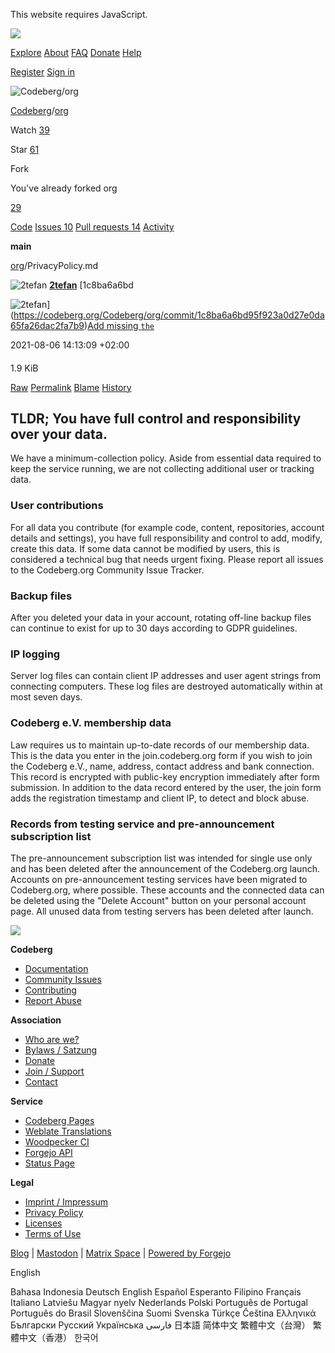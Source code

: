 This website requires JavaScript.

[![](https://design.codeberg.org/logo-kit/icon_inverted.svg)](https://codeberg.org/)

[Explore](https://codeberg.org/explore/repos) [About](https://docs.codeberg.org/getting-started/what-is-codeberg/#what-is-codeberg-e.v.%3F) [FAQ](https://docs.codeberg.org/getting-started/faq/) [Donate](https://docs.codeberg.org/improving-codeberg/#donate-to-codeberg) [Help](https://docs.codeberg.org/)

[Register](https://codeberg.org/user/cbrgp/hjaDqBD) [Sign in](https://codeberg.org/user/login?redirect_to=%2fCodeberg%2forg%2fsrc%2fbranch%2fmain%2fPrivacyPolicy.md)

![Codeberg/org](/repo-avatars/67b24ac1ac2b23c0229a87f0d2d0cccabdc7f490c5a9c70b439c6d140f81e84d)

[Codeberg](https://codeberg.org/Codeberg)/[org](https://codeberg.org/Codeberg/org)

[](https://codeberg.org/Codeberg/org.rss)

Watch [39](https://codeberg.org/Codeberg/org/watchers)

Star [61](https://codeberg.org/Codeberg/org/stars)

Fork

You've already forked org

[29](https://codeberg.org/Codeberg/org/forks)

[Code](https://codeberg.org/Codeberg/org) [Issues 10](https://codeberg.org/Codeberg/org/issues) [Pull requests 14](https://codeberg.org/Codeberg/org/pulls) [Activity](https://codeberg.org/Codeberg/org/activity)

**main**

[](https://codeberg.org/Codeberg/org/compare/main...main)[org](https://codeberg.org/Codeberg/org/src/branch/main "org")/PrivacyPolicy.md

![](/avatars/20718150979c15ece8e26a74ec0fc519?size=48 "2tefan") [**2tefan**](https://codeberg.org/2tefan "2tefan") [1c8ba6a6bd

![](/avatars/20718150979c15ece8e26a74ec0fc519?size=56 "2tefan")](https://codeberg.org/Codeberg/org/commit/1c8ba6a6bd95f923a0d27e0da65fa26dac2fa7b9)[Add missing `the`](https://codeberg.org/Codeberg/org/commit/1c8ba6a6bd95f923a0d27e0da65fa26dac2fa7b9)

2021-08-06 14:13:09 +02:00

#### 

1.9 KiB

[](https://codeberg.org/Codeberg/org/src/branch/main/PrivacyPolicy.md?display=source)[](https://codeberg.org/Codeberg/org/src/branch/main/PrivacyPolicy.md)

[Raw](https://codeberg.org/Codeberg/org/raw/branch/main/PrivacyPolicy.md) [Permalink](https://codeberg.org/Codeberg/org/src/commit/4b2a2c68549b5e62486f4f9195d2ce0044f5ddb8/PrivacyPolicy.md) [Blame](https://codeberg.org/Codeberg/org/blame/branch/main/PrivacyPolicy.md) [History](https://codeberg.org/Codeberg/org/commits/branch/main/PrivacyPolicy.md)

[](https://codeberg.org/Codeberg/org/raw/branch/main/PrivacyPolicy.md)[](#)[](https://codeberg.org/Codeberg/org/rss/branch/main/PrivacyPolicy.md)

TLDR; You have full control and responsibility over your data.
--------------------------------------------------------------

We have a minimum-collection policy. Aside from essential data required to keep the service running, we are not collecting additional user or tracking data.

### User contributions

For all data you contribute (for example code, content, repositories, account details and settings), you have full responsibility and control to add, modify, create this data. If some data cannot be modified by users, this is considered a technical bug that needs urgent fixing. Please report all issues to the Codeberg.org Community Issue Tracker.

### Backup files

After you deleted your data in your account, rotating off-line backup files can continue to exist for up to 30 days according to GDPR guidelines.

### IP logging

Server log files can contain client IP addresses and user agent strings from connecting computers. These log files are destroyed automatically within at most seven days.

### Codeberg e.V. membership data

Law requires us to maintain up-to-date records of our membership data. This is the data you enter in the join.codeberg.org form if you wish to join the Codeberg e.V., name, address, contact address and bank connection. This record is encrypted with public-key encryption immediately after form submission. In addition to the data record entered by the user, the join form adds the registration timestamp and client IP, to detect and block abuse.

### Records from testing service and pre-announcement subscription list

The pre-announcement subscription list was intended for single use only and has been deleted after the announcement of the Codeberg.org launch. Accounts on pre-announcement testing services have been migrated to Codeberg.org, where possible. These accounts and the connected data can be deleted using the "Delete Account" button on your personal account page. All unused data from testing servers has been deleted after launch.

![](https://design.codeberg.org/logo-kit/icon_inverted.svg)

**Codeberg**

* [Documentation](https://docs.codeberg.org/)
* [Community Issues](https://codeberg.org/Codeberg/Community/issues)
* [Contributing](https://codeberg.org/Codeberg/Contributing)
* [Report Abuse](https://docs.codeberg.org/contact/#abuse)

**Association**

* [Who are we?](https://docs.codeberg.org/getting-started/what-is-codeberg/#what-is-codeberg-e.v.%3F)
* [Bylaws / Satzung](https://codeberg.org/codeberg/org/src/en/bylaws.md)
* [Donate](https://docs.codeberg.org/improving-codeberg/donate/)
* [Join / Support](https://join.codeberg.org/)
* [Contact](https://docs.codeberg.org/contact/)

**Service**

* [Codeberg Pages](https://codeberg.page/)
* [Weblate Translations](https://translate.codeberg.org/)
* [Woodpecker CI](https://docs.codeberg.org/ci/#using-codeberg's-instance-of-woodpecker-ci)
* [Forgejo API](https://codeberg.org/api/swagger)
* [Status Page](https://status.codeberg.eu/)

**Legal**

* [Imprint / Impressum](https://codeberg.org/codeberg/org/src/Imprint.md)
* [Privacy Policy](https://codeberg.org/codeberg/org/src/PrivacyPolicy.md)
* [Licenses](https://codeberg.org/assets/licenses.txt)
* [Terms of Use](https://codeberg.org/codeberg/org/src/TermsOfUse.md)

[Blog](https://blog.codeberg.org/) | [Mastodon](https://social.anoxinon.de/@Codeberg) | [Matrix Space](https://matrix.to/#/#codeberg-space:matrix.org) | [Powered by Forgejo](https://codeberg.org/Codeberg-Infrastructure/forgejo)

English

Bahasa Indonesia Deutsch English Español Esperanto Filipino Français Italiano Latviešu Magyar nyelv Nederlands Polski Português de Portugal Português do Brasil Slovenščina Suomi Svenska Türkçe Čeština Ελληνικά Български Русский Українська فارسی 日本語 简体中文 繁體中文（台灣） 繁體中文（香港） 한국어